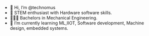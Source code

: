 - 👋 Hi, I’m @technomus
- 👀 STEM enthusiast with Hardware software skills.
- 👨🏻‍🎓 Bachelors in Mechanical Engineering.
- 🌱 I’m currently learning ML,IIOT, Software development, Machine design, embedded systems.

